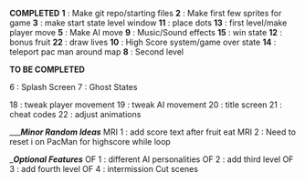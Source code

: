 __________COMPLETED__________
**1** : Make git repo/starting files
**2** : Make first few sprites for game
**3** : make start state level window
**11** : place dots
**13** : first level/make player move
**5** : Make AI move
**9** : Music/Sound effects
**15** : win state
**12** : bonus fruit
**22** : draw lives
**10** : High Score system/game over state
**14** : teleport pac man around map
**8** : Second level

__________TO BE COMPLETED__________



6 : Splash Screen
7 : Ghost States

18 : tweak player movement
19 : tweak AI movement
20 : title screen
21 : cheat codes
22 : adjust animations



__________Minor Random Ideas_______
MRI 1 : add score text after fruit eat
MRI 2 : Need to reset i on PacMan for highscore while loop

__________Optional Features_________
OF 1 : different AI personalities
OF 2 : add third level
OF 3 : add fourth level
OF 4 : intermission Cut scenes

